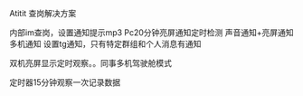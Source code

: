 Atitit 查岗解决方案


内部im查岗，设置通知提示mp3
Pc20分钟亮屏通知定时检测
声音通知+亮屏通知
多机通知  设置tg通知，只有特定群组和个人消息有通知

双机亮屏显示定时观察。。同事多机驾驶舱模式

定时器15分钟观察一次记录数据
